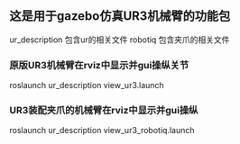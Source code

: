 ## 这是用于gazebo仿真UR3机械臂的功能包

ur_description 包含ur的相关文件  robotiq 包含夹爪的相关文件

### 原版UR3机械臂在rviz中显示并gui操纵关节
roslaunch ur_description view_ur3.launch

### UR3装配夹爪的机械臂在rviz中显示并gui操纵
roslaunch ur_description view_ur3_robotiq.launch
